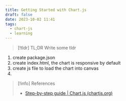 ```yaml
---
title: Getting Started with Chart.js
draft: false
date: 2023-10-02 11:41
tags:
  - chart-js
  - learning
---
```


> [!tldr] TL;DR
> Write some tldr

1. create package.json
2. create index.html, the chart is responsive by default
3. create js file to load the chart into canvas
4. 

> [!info] References
> - [Step-by-step guide | Chart.js (chartjs.org)](https://www.chartjs.org/docs/latest/getting-started/usage.html)